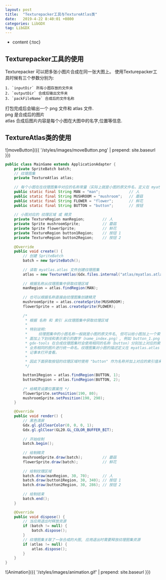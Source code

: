 ```yaml
---
layout: post
title:  "Texturepacker工具与TextureAtlas类"
date:   2019-4-22 8:40:01 +0800
categories: LibGDX
tag: LibGDX
---
```


* content
{:toc}

## Texturepacker工具的使用

Texturepacker 可以把多张小图片合成在同一张大图上。
使用Texturepacker工具时候有三个参数分别为:

    1. `inputDir` 所有小图存放的文件夹
    2. `outputDir` 合成后输出文件夹
    3. `packFileName` 合成后的文件名称

打包完成后会输出一个 png 文件和 atlas 文件.  
png 是合成后的图片  
atlas 合成后图片内容是每个小图在大图中的名字,位置等信息.  

## TextureAtlas类的使用

![moveButton]({{ '/styles/images/moveButton.png' | prepend: site.baseurl  }})

```java
public class MainGame extends ApplicationAdapter {
	private SpriteBatch batch;
	// 纹理图集
	private TextureAtlas atlas;
	
	// 每个小图在在纹理图集中对应的名称常量（实际上就是小图的原文件名，定义在 myatlas.atlas 文件中）
	public static final String MAN = "man";				// 人
	public static final String MUSHROOM = "mushroom";	// 蘑菇
	public static final String FLOWER = "flower";		// 鲜花
	public static final String BUTTON = "button";		// 按钮
	
	// 小图对应的 纹理区域 或 精灵
	private TextureRegion manRegion;		// 人
	private Sprite mushroomSprite;			// 蘑菇
	private Sprite flowerSprite;			// 鲜花
	private TextureRegion button1Region;	// 按钮 1
	private TextureRegion button2Region;	// 按钮 2
	
	@Override
	public void create() {
		// 创建 SpriteBatch
		batch = new SpriteBatch();
		
		// 读取 myatlas.atlas 文件创建纹理图集
		atlas = new TextureAtlas(Gdx.files.internal("atlas/myatlas.atlas"));
		
		// 根据名称从纹理图集中获取纹理区域
		manRegion = atlas.findRegion(MAN);
		
		// 也可以根据名称直接由纹理图集创建精灵
		mushroomSprite = atlas.createSprite(MUSHROOM);
		flowerSprite = atlas.createSprite(FLOWER);
		
		/*
		 * 根据 名称 和 索引 从纹理图集中获取纹理区域
		 * 
		 * 特别说明: 
		 *     纹理图集中的小图名称一般就是小图的原文件名, 但可以给小图加上一个索引（index）属性, 就是在文件名后
		 * 面加上下划线和表示索引的数字（name_index.png）, 例如 button_1.png 和 button_2.png 这两个小图文件, 
		 * gdx-tools 在合成纹理图集时会使用相同的名称（button）分别加上对应的索引值（1 和 2）表示。这样有助于对
		 * 业务相同的图片进行统一命名。纹理图集对小图的描述定义在 myatlas.atlas 文件中, 这是一个文本文件, 可以用
		 * 记事本打开查看。
		 * 
		 * 因此下面获取按钮的纹理区域时使用 "button" 作为名称并加上对应的索引值来获取。
		 */

		button1Region = atlas.findRegion(BUTTON, 1);
		button2Region = atlas.findRegion(BUTTON, 2);
		
		/* 给精灵设置位置属性 */
		flowerSprite.setPosition(190, 80);
		mushroomSprite.setPosition(190, 290);
	}

	@Override
	public void render() {
		// 黑色清屏
		Gdx.gl.glClearColor(0, 0, 0, 1);
		Gdx.gl.glClear(GL20.GL_COLOR_BUFFER_BIT);
		
		// 开始绘制
		batch.begin();
		
		// 绘制精灵
		mushroomSprite.draw(batch);			// 蘑菇
		flowerSprite.draw(batch);			// 鲜花
		
		// 绘制纹理区域
		batch.draw(manRegion, 30, 70);		// 人
		batch.draw(button1Region, 30, 340);	// 按钮 1
		batch.draw(button2Region, 30, 286);	// 按钮 2
		
		// 绘制结束
		batch.end();
	}

	@Override
	public void dispose() {
		// 当应用退出时释放资源
		if (batch != null) {
			batch.dispose();
		}
		// 纹理图集关联了一张合成的大图, 应用退出时需要释放纹理图集资源
		if (atlas != null) {
			atlas.dispose();
		}
	}
}
```

![Animation]({{ '/styles/images/animation.gif' | prepend: site.baseurl  }})
